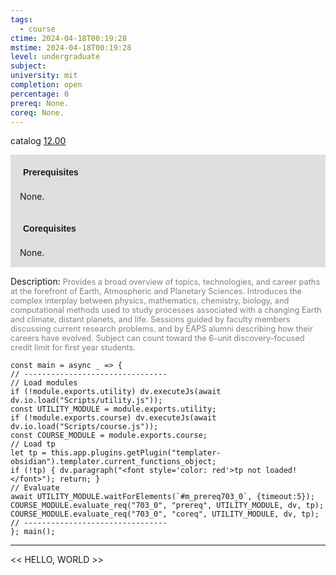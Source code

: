 ```yaml
---
tags:
  - course
ctime: 2024-04-18T00:19:28
mstime: 2024-04-18T00:19:28
level: undergraduate
subject: 
university: mit
completion: open
percentage: 0
prereq: None.
coreq: None.
---
```


catalog [12.00](http://student.mit.edu/catalog/m12a.html#12.00)

<span style="display: block; padding: 15px; background-color: rgb(100, 100, 100, 0.2);"><font id="m_prereq703_0" style="display: block; font-family: Arial, sans-serif; font-weight: bold; padding: 5px">Prerequisites</font><br><span id="prereq703_0">None.</span></span>
<span style="display: block; padding: 15px; background-color: rgb(100, 100, 100, 0.2);"><font id="m_coreq703_0" style="display: block; font-family: Arial, sans-serif; font-weight: bold; padding: 5px">Corequisites</font><br><span id="coreq703_0">None.</span></span>

<font style="">Description:</font>
<font style="color: grey; font-size: 0.8rem;">Provides a broad overview of topics, technologies, and career paths at the forefront of Earth, Atmospheric and Planetary Sciences. Introduces the complex interplay between physics, mathematics, chemistry, biology, and computational methods used to study processes associated with a changing Earth and climate, distant planets, and life. Sessions guided by faculty members discussing current research problems, and by EAPS alumni describing how their careers have evolved. Subject can count toward the 6-unit discovery-focused credit limit for first year students.</font>

```dataviewjs
const main = async _ => {
// --------------------------------
// Load modules
if (!module.exports.utility) dv.executeJs(await dv.io.load("Scripts/utility.js"));
const UTILITY_MODULE = module.exports.utility;
if (!module.exports.course) dv.executeJs(await dv.io.load("Scripts/course.js"));
const COURSE_MODULE = module.exports.course;
// Load tp
let tp = this.app.plugins.getPlugin("templater-obsidian").templater.current_functions_object;
if (!tp) { dv.paragraph("<font style='color: red'>tp not loaded!</font>"); return; }
// Evaluate
await UTILITY_MODULE.waitForElements(`#m_prereq703_0`, {timeout:5});
COURSE_MODULE.evaluate_req("703_0", "prereq", UTILITY_MODULE, dv, tp);
COURSE_MODULE.evaluate_req("703_0", "coreq", UTILITY_MODULE, dv, tp);
// --------------------------------
}; main();
```

---

<< HELLO, WORLD >>
